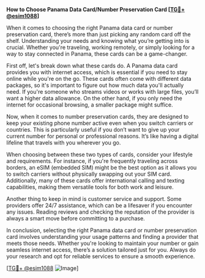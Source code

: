 **How to Choose Panama Data Card/Number Preservation Card [[TG💪+ @esim1088](https://t.me/s/esim1088)]**

When it comes to choosing the right Panama data card or number preservation card, there’s more than just picking any random card off the shelf. Understanding your needs and knowing what you’re getting into is crucial. Whether you're traveling, working remotely, or simply looking for a way to stay connected in Panama, these cards can be a game-changer.

First off, let's break down what these cards do. A Panama data card provides you with internet access, which is essential if you need to stay online while you're on the go. These cards often come with different data packages, so it's important to figure out how much data you'll actually need. If you're someone who streams videos or works with large files, you’ll want a higher data allowance. On the other hand, if you only need the internet for occasional browsing, a smaller package might suffice.

Now, when it comes to number preservation cards, they are designed to keep your existing phone number active even when you switch carriers or countries. This is particularly useful if you don’t want to give up your current number for personal or professional reasons. It’s like having a digital lifeline that travels with you wherever you go.

When choosing between these two types of cards, consider your lifestyle and requirements. For instance, if you're frequently traveling across borders, an eSIM (embedded SIM) might be the best option as it allows you to switch carriers without physically swapping out your SIM card. Additionally, many of these cards offer international calling and texting capabilities, making them versatile tools for both work and leisure.

Another thing to keep in mind is customer service and support. Some providers offer 24/7 assistance, which can be a lifesaver if you encounter any issues. Reading reviews and checking the reputation of the provider is always a smart move before committing to a purchase.

In conclusion, selecting the right Panama data card or number preservation card involves understanding your usage patterns and finding a provider that meets those needs. Whether you're looking to maintain your number or gain seamless internet access, there’s a solution tailored just for you. Always do your research and opt for reliable services to ensure a smooth experience.

[[TG💪+ @esim1088](https://t.me/s/esim1088) ![Image](https://i.postimg.cc/Y0z9fWf4/image.png)]
